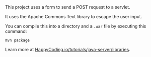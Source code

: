 This project uses a form to send a POST request to a servlet.

It uses the Apache Commons Text library to escape the user input.

You can compile this into a directory and a `.war` file by executing this command:

```
mvn package
```

Learn more at [HappyCoding.io/tutorials/java-server/libraries](https://happycoding.io/tutorials/java-server/libraries).